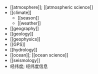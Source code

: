- [[atmosphere]]; [[atmospheric science]]
- [[climate]]
    - [[season]]
    - [[weather]]
- [[geography]]
- [[geology]]
- [[geophysics]]
- [[GPS]]
- [[hydrology]]
- [[ocean]]; [[ocean science]]
- [[seismology]]
- 经纬度; 经纬度信息
